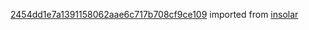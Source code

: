 [2454dd1e7a1391158062aae6c717b708cf9ce109](https://github.com/insolar/insolar/commit/2454dd1e7a1391158062aae6c717b708cf9ce109) imported from [insolar](https://github.com/insolar/insolar)
